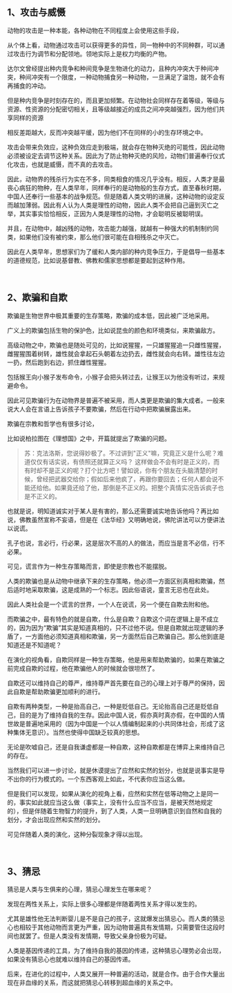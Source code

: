 <h2>1、攻击与威慑</h2><p>动物的攻击是一种本能，各种动物在不同程度上会使用这些手段，</p><p>从个体上看，动物通过攻击可以获得更多的异性，同一物种中的不同种群，可以通过攻击行为调节和分配领地。领地实际上是权力均衡的产物。</p><p>达尔文曾经提出种内竞争和种间竞争是生物进化的动力，且种内冲突大于种间冲突，种间冲突有一个限度，一种动物捕食另一种动物，一旦满足了温饱，就不会有再捕食的冲动。</p><p>但是种内竞争是时刻存在的，而且更加频繁。在动物社会同样存在着等级，等级与资源、性资源的分配密切相关，且等级越接近的成员之间冲突越强烈，因为他们共享同样的资源</p><p>相反差距越大，反而冲突越平缓，因为他们不在同样的小的生存环境之中。</p><p>攻击会带来负效应，这种负效应走到极端，就会存在物种灭绝的可能性，因此动物必须被设定去调节这种关系。因此为了防止物种灭绝的风险，动物们普遍奉行仪式化攻击，也就是威慑，而不真的去攻击。</p><p>因此，动物界的残杀行为实在不多，同类相食的情况几乎没有。相反，人类才是最丧心病狂的物种，在人类早年，同样奉行的是动物般的生存方式，直至春秋时期，中国人还奉行一些基本的战争规范。但是随着人类文明的进展，这种动物的设定反而越加薄弱。因此有人认为人类是理性的动物，因此人类不会把自己逼到灭亡之举，其实事实恰恰相反，正因为人类是理性的动物，才会聪明反被聪明误。</p><p>并且，在动物中，越凶残的动物，攻击能力越强，就越有一种强大的机制制约同类，如果他们没有被约束，那么他们很可能在自相残杀之中灭亡。</p><p>因此在人类早年，思想家们为了缓和人类内部的种内竞争压力，于是倡导一些基本的道德规范，比如说基督教、佛教和儒家思想都是要起到这种作用。</p><p><br></p><h2>2、欺骗和自欺</h2><p>欺骗是生物世界中极其重要的生存策略，欺骗的成本低，因此被广泛地采用。</p><p>广义上的欺骗包括生物的保护色，比如说昆虫的颜色和环境类似，来欺骗敌方。</p><p>高级动物之中，欺骗也是随处可见的，比如说猩猩，一只雄猩猩追一只雌性猩猩，雌猩猩围着树转，雄性就会拿起石头朝着左边扔去，雌性就会向右转。雄性往左边一扔，然后跑到右边，抓住雌性猩猩。</p><p>包括猴王向小猴子发布命令，小猴子会把头转过去，让猴王以为他没有听过，来规避命令。</p><p>因此可见欺骗行为在动物界是普遍不被采用，而人类更是欺骗的集大成者。一般来说大人会在言语上告诉孩子不要欺骗，然后在行动中把欺骗展露出来。</p><p>欺骗在宗教和哲学也有很多讨论，</p><p>比如说柏拉图在《理想国》之中，开篇就提出了欺骗的问题。</p><blockquote>苏：克法洛斯，您说得妙极了。不过讲到"正义"嘛，究竟正义是什么呢？难道仅仅有话实说，有债照还就算正义吗？ 这样做会不会有时是正义的，而有时却不是正义的呢？打个比方吧！譬如说，你有个朋友在头脑清楚的时候，曾经把武器交给你；假如后来他疯了，再跟你要回去；任何人都会说不能还给他。如果竟还给了他，那倒是不正义的。把整个真情实况告诉疯子也是不正义的。</blockquote><p>也就是说，明知道诚实对于某人是有害的，那么还需要诚实地告诉他吗？再比如说，佛教虽然宣称不妄语，但是在《法华经》又明确地说，佛陀讲法可以方便讲法以说谎。</p><p>孔子也说，言必行，行必果，这是层次不高的人的做法，而应当是言不必信，行不必果。</p><p>可见，谎言作为一种生存策略而言，即使是宗教也不能摆脱。</p><p>人类的欺骗也是从动物中继承下来的生存策略，他必须一方面区别真相和欺骗，然后适时地采取欺骗，这是成熟的一个标志。因此俗语说，童言无忌也在此处。</p><p>因此人类社会是一个谎言的世界，一个人在说谎，另一个便在自欺去附和他。</p><p>而欺骗之中，最有特色的就是自欺，什么是自欺？自欺这个词在逻辑上是不成立的，因为因为“欺骗”其实是知道真相的，只不过他不说。但是自欺就出现逻辑的矛盾了，一方面他必须知道真相和欺骗，另一方面然后自己欺骗自己。那么他到底是知道还是不知道呢？</p><p>在演化的视角看，自欺同样是一种生存策略，他是用来帮助欺骗的，如果在欺骗之前完成自欺的过程，他在欺骗他人的时候就会很坦然了。</p><p>自欺还可以维持自己的尊严，维持尊严首先要在自己的心理上对于尊严的保持，因此自欺是帮助欺骗更加顺利的进行。</p><p>自欺有两种类型，一种是抬高自己，一种是贬低自己。无论抬高自己还是贬低自己，目的是为了维持自我的生存。因此中国人说，假亦真时真亦假，在中国的人情世故是普遍地采用的（因为中国是一个以人情编制起来的小共同体社会，形成了这种集体无意识）。当然也使得中国缺乏较真的思想。</p><p>无论是吹嘘自己，还是自我谦虚都是一种自欺，这种自欺都是在博弈上来维持自己的存在。</p><p>当然我们可以进一步讨论，就是休谟提出了应然和实然的划分，也就是说事实是导不出你的行为模式的。一个东西客观上如此，不代表你应当这么做。</p><p>但是我们可以发现，如果从演化的视角上看，应然和实然在低等动物之上是同一的，事实如此就应当这么做（事实上，没有什么应当不应当，是被天然地规定的），但是伴随着生物智力的提升，到了人类，人类一旦明确意识到自然和自我的划分，才会出现应然和实然的划分。</p><p>可见伴随着人类的演化，这种分裂现象才得以出现。</p><p><br></p><h2>3、猜忌</h2><p>猜忌是人类与生俱来的心理，猜忌心理发生在哪来呢？</p><p>发现在两性关系上，实际上很多心理都是伴随着两性关系才得以发生的。</p><p>尤其是雄性他无法判断婴儿是不是自己的孩子，这就爆发出猜忌心。而人类的猜忌心也相较于其他动物而言更为严重，因为动物普遍具有发情期，只需要管住这段时间也就罢了。但是人类没有发情期，导致父亲身份极为可疑。</p><p>人类是基因传递的工具，为了维持自我的基因的传递，这种猜忌心理势必会出现，如果没有猜忌心也就难以维持自己的基因传递。</p><p>后来，在进化的过程中，人类又展开一种普遍的活动，就是合作。由于合作大量出现在非血缘的关系，而这就把猜忌心转移到超血缘的关系之中。</p><p></p><p></p>
